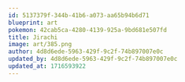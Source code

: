 ```yaml
---
id: 5137379f-344b-41b6-a073-aa65b94b6d71
blueprint: art
pokemon: 42cab5ca-4280-4139-925a-9bd681e507fd
title: Jirachi
image: art/385.png
author: 4d8d6ede-5963-429f-9c2f-74b897007e0c
updated_by: 4d8d6ede-5963-429f-9c2f-74b897007e0c
updated_at: 1716593922
---
```

